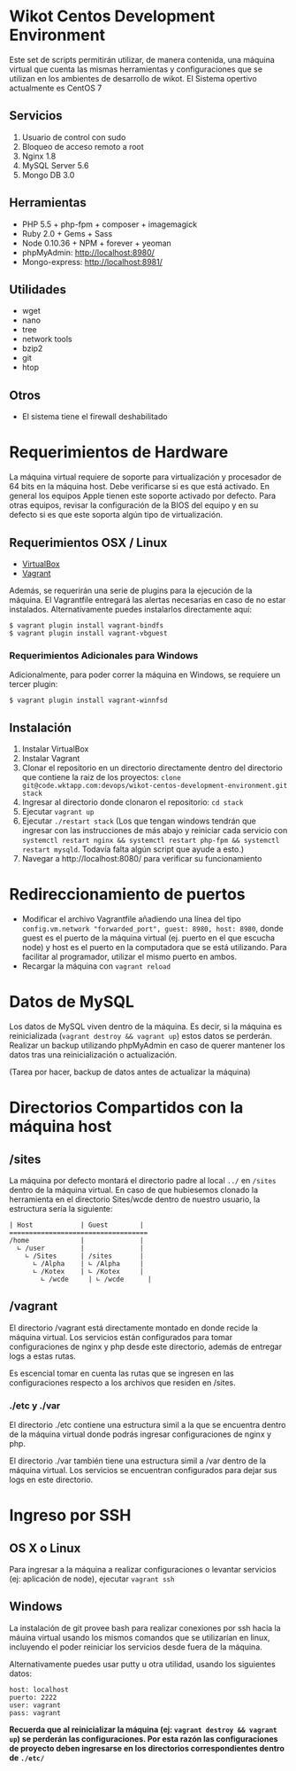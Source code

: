 # Wikot Centos Development Environment

Este set de scripts permitirán utilizar, de manera contenida, una máquina virtual
que cuenta las mismas herramientas y configuraciones que se utilizan en los
ambientes de desarrollo de wikot. El Sistema opertivo actualmente es CentOS 7

## Servicios

1. Usuario de control con sudo
2. Bloqueo de acceso remoto a root
3. Nginx 1.8
4. MySQL Server 5.6
5. Mongo DB 3.0

## Herramientas

+ PHP 5.5 + php-fpm + composer + imagemagick
+ Ruby 2.0 + Gems + Sass
+ Node 0.10.36 + NPM + forever + yeoman
+ phpMyAdmin: [http://localhost:8980/](http://localhost:8980/)
+ Mongo-express: [http://localhost:8981/](http://localhost:8981/)

## Utilidades

+ wget
+ nano
+ tree
+ network tools
+ bzip2
+ git
+ htop

## Otros

+ El sistema tiene el firewall deshabilitado

# Requerimientos de Hardware

La máquina virtual requiere de soporte para virtualización y procesador de 64 bits en la máquina host. Debe verificarse si es que está activado. En general los equipos Apple tienen este soporte activado por defecto. Para otras equipos, revisar la configuración de la BIOS del equipo y en su defecto si es que este soporta algún tipo de virtualización.

## Requerimientos OSX / Linux

+ [VirtualBox](https://www.virtualbox.org/wiki/Downloads)
+ [Vagrant](https://www.vagrantup.com/downloads.html)

Además, se requerirán una serie de plugins para la ejecución de la máquina. El Vagrantfile entregará las alertas necesarias en caso de no estar instalados. Alternativamente puedes instalarlos directamente aquí:

```
$ vagrant plugin install vagrant-bindfs
$ vagrant plugin install vagrant-vbguest
```

### Requerimientos Adicionales para Windows

Adicionalmente, para poder correr la máquina en Windows, se requiere un tercer plugin:

```
$ vagrant plugin install vagrant-winnfsd
```

## Instalación

1. Instalar VirtualBox
2. Instalar Vagrant
3. Clonar el repositorio en un directorio directamente dentro del directorio que contiene la raiz de los proyectos: ```clone git@code.wktapp.com:devops/wikot-centos-development-environment.git stack```
4. Ingresar al directorio donde clonaron el repositorio: ```cd stack```
5. Ejecutar ```vagrant up```
6. Ejecutar ```./restart stack``` (Los que tengan windows tendrán que ingresar con las instrucciones de más abajo y reiniciar cada servicio con ```systemctl restart nginx && systemctl restart php-fpm && systemctl restart mysqld```. Todavía falta algún script que ayude a esto.)
7. Navegar a http://localhost:8080/ para verificar su funcionamiento

# Redireccionamiento de puertos

+ Modificar el archivo Vagrantfile añadiendo una línea del tipo ```config.vm.network "forwarded_port", guest: 8980, host: 8980```, donde guest es el puerto de la máquina virtual (ej. puerto en el que escucha node) y host es el puerto en la computadora que se está utilizando. Para facilitar al programador, utilizar el mismo puerto en ambos.
+ Recargar la máquina con ```vagrant reload```

# Datos de MySQL

Los datos de MySQL viven dentro de la máquina. Es decir, si la máquina es reinicializada (```vagrant destroy && vagrant up```) estos datos se perderán. Realizar un backup utilizando phpMyAdmin en caso de querer mantener los datos tras una reinicialización o actualización.

(Tarea por hacer, backup de datos antes de actualizar la máquina)


# Directorios Compartidos con la máquina host

## /sites

La máquina por defecto montará el directorio padre al local ```../``` en ```/sites``` dentro de la máquina virtual. En caso de que hubiesemos clonado la herramienta en el directorio Sites/wcde dentro de nuestro usuario, la estructura sería la siguiente:

```
| Host            | Guest        |
===================================
/home             |              |
  ∟ /user         |              |
    ∟ /Sites      | /sites       |
      ∟ /Alpha    | ∟ /Alpha     |
      ∟ /Kotex    | ∟ /Kotex     |
	    ∟ /wcde     | ∟ /wcde      |
```

## /vagrant

El directorio /vagrant está directamente montado en donde recide la máquina virtual. Los servicios están configurados para tomar configuraciones de nginx y php desde este directorio, además de entregar logs a estas rutas.

Es escencial tomar en cuenta las rutas que se ingresen en las configuraciones respecto a los archivos que residen en /sites.

### ./etc y ./var

El directorio ./etc contiene una estructura simil a la que se encuentra dentro de la máquina virtual donde podrás ingresar configuraciones de nginx y php.

El directorio ./var también tiene una estructura simil a /var dentro de la máquina virtual. Los servicios se encuentran configurados para dejar sus logs en este directorio.

# Ingreso por SSH

## OS X o Linux

Para ingresar a la máquina a realizar configuraciones o levantar servicios (ej: aplicación de node), ejecutar ```vagrant ssh```

## Windows

La instalación de git provee bash para realizar conexiones por ssh hacia la máuina virtual usando los mismos comandos que se utilizarían en linux, incluyendo el poder reiniciar los servicios desde fuera de la máquina.

Alternativamente puedes usar putty u otra utilidad, usando los siguientes datos:


```
host: localhost
puerto: 2222
user: vagrant
pass: vagrant
```

**Recuerda que al reinicializar la máquina (ej: ```vagrant destroy && vagrant up```) se perderán las configuraciones. Por esta razón las configuraciones de proyecto deben ingresarse en los directorios correspondientes dentro de ```./etc/```**


